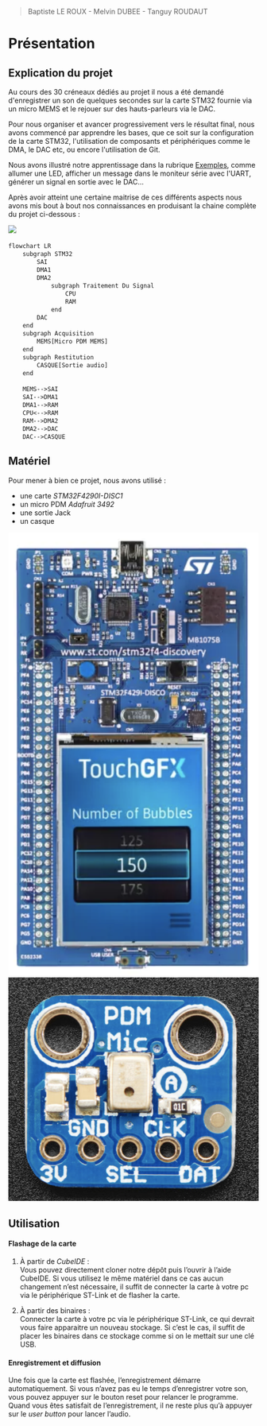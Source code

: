 > Baptiste LE ROUX - Melvin DUBEE - Tanguy ROUDAUT

# Présentation

## Explication du projet

Au cours des 30 créneaux dédiés au projet il nous a été demandé d'enregistrer un son de quelques secondes sur la carte STM32 fournie via un micro MEMS et le rejouer sur des hauts-parleurs via le DAC.

Pour nous organiser et avancer progressivement vers le résultat final, nous avons commencé par apprendre les bases, que ce soit sur la configuration de la carte STM32, l'utilisation de composants et périphériques comme le DMA, le DAC etc, ou encore l'utilisation de Git.

Nous avons illustré notre apprentissage dans la rubrique [Exemples](../exemple/exemple.md), comme allumer une LED, afficher un message dans le moniteur série avec l'UART, générer un signal en sortie avec le DAC...

Après avoir atteint une certaine maitrise de ces différents aspects nous avons mis bout à bout nos connaissances en produisant la chaine complète du projet ci-dessous :

![](./img/schéma_gen.png)


```mermaid
flowchart LR
    subgraph STM32
        SAI
        DMA1
        DMA2
            subgraph Traitement Du Signal
                CPU
                RAM
            end
        DAC
    end
    subgraph Acquisition
        MEMS[Micro PDM MEMS]
    end
    subgraph Restitution
        CASQUE[Sortie audio]
    end

    MEMS-->SAI
    SAI-->DMA1
    DMA1-->RAM
    CPU<-->RAM
    RAM-->DMA2
    DMA2-->DAC
    DAC-->CASQUE
```


## Matériel

Pour mener à bien ce projet, nous avons utilisé :
- une carte _STM32F4290I-DISC1_
- un micro PDM _Adafruit 3492_
- une sortie Jack
- un casque

![](./img/stm32.png)
![](./img/micro.png)


## Utilisation

#### Flashage de la carte

1. À partir de _CubeIDE_ : \
  Vous pouvez directement cloner notre dépôt puis l’ouvrir à l’aide CubeIDE. Si vous utilisez le même matériel dans ce cas aucun changement n’est nécessaire, il suffit de connecter la carte à votre pc via le périphérique ST-Link et de flasher la carte.

2. À partir des binaires : \
   Connecter la carte à votre pc via le périphérique ST-Link, ce qui devrait vous faire apparaitre un nouveau stockage. Si c’est le cas, il suffit de placer les binaires dans ce stockage comme si on le mettait sur une clé USB.

#### Enregistrement et diffusion

Une fois que la carte est flashée, l’enregistrement démarre automatiquement. Si vous n’avez pas eu le temps d’enregistrer votre son, vous pouvez appuyer sur le bouton reset pour relancer le programme. Quand vous êtes satisfait de l’enregistrement, il ne reste plus qu’à appuyer sur le _user button_ pour lancer l’audio. 


